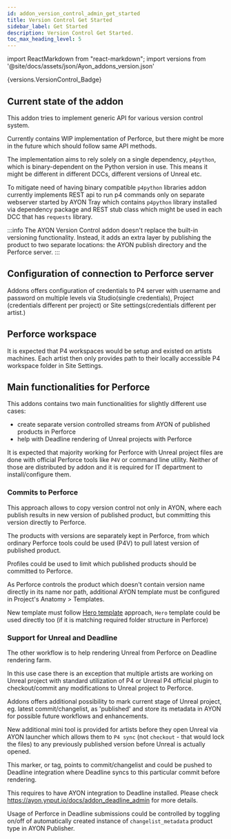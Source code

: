 ```yaml
---
id: addon_version_control_admin_get_started
title: Version Control Get Started
sidebar_label: Get Started
description: Version Control Get Started.
toc_max_heading_level: 5
---
```


import ReactMarkdown from "react-markdown";
import versions from '@site/docs/assets/json/Ayon_addons_version.json'

<ReactMarkdown>
    {versions.VersionControl_Badge}
</ReactMarkdown>

## Current state of the addon

This addon tries to implement generic API for various version control system.

Currently contains WIP implementation of Perforce, but there might be more in the future which should follow
same API methods.

The implementation aims to rely solely on a single dependency, `p4python`, which is binary-dependent on the Python version in use.
This means it might be different in different DCCs, different versions of Unreal etc.

To mitigate need of having binary compatible `p4python` libraries addon currently implements REST api to run p4 commands 
only on separate webserver started by AYON Tray which contains `p4python` library installed via dependency package and 
REST stub class which might be used in each DCC that has `requests` library.

:::info
The AYON Version Control addon doesn't replace the built-in versioning functionality.
Instead, it adds an extra layer by publishing the product to two separate locations: the AYON publish directory and the Perforce server.
:::

## Configuration of connection to Perforce server

Addons offers configuration of credentials to P4 server with username and password on multiple levels via
Studio(single credentials), Project (credentials different per project)  or Site settings(credentials different per artist.)

## Perforce workspace

It is expected that P4 workspaces would be setup and existed on artists machines. Each artist then only 
provides path to their locally accessible P4 workspace folder in Site Settings.

## Main functionalities for Perforce

This addons contains two main functionalities for slightly different use cases:
- create separate version controlled streams from AYON of published products in Perforce
- help with Deadline rendering of Unreal projects with Perforce

It is expected that majority working for Perforce with Unreal project files are done with official Perforce
tools like `P4V` or command line utility. Neither of those are distributed by addon and it is required
for IT department to install/configure them.


### Commits to Perforce

This approach allows to copy version control not only in AYON, where each publish results in new version
of published product, but committing this version directly to Perforce. 

The products with versions are separately kept in Perforce, from which ordinary Perforce tools
could be used (P4V) to pull latest version of published product.

Profiles could be used to limit which published products should be committed to Perforce.

As Perforce controls the product which doesn't contain version name directly in its name nor path, additional
AYON template must be configured in Project's Anatomy > Templates.

New template must follow [Hero template](artist_concepts.md#hero-version) approach,
`Hero` template could be used directly too (if it is matching required folder structure in Perforce)

### Support for Unreal and Deadline

The other workflow is to help rendering Unreal from Perforce on Deadline rendering farm.

In this use case there is an exception that multiple artists are working on Unreal project with standard utilization of
P4 or Unreal P4 official plugin to checkout/commit any modifications to Unreal project to Perforce.

Addons offers additional possibility to mark current stage of Unreal project, eg. latest commit/changelist, as 'published' and
store its metadata in AYON for possible future workflows and enhancements.

New additional mini tool is provided for artists before they open Unreal via AYON launcher which allows them to 
`P4 sync` (not `checkout` - that would lock the files) to any previously published version before Unreal is actually opened.

This marker, or tag, points to commit/changelist and could be pushed to Deadline integration where Deadline
syncs to this particular commit before rendering. 

This requires to have AYON integration to Deadline installed. Please check https://ayon.ynput.io/docs/addon_deadline_admin for more details.

Usage of Perforce in Deadline submissions could be controlled by toggling on/off of automatically created instance of 
`changelist_metadata` product type in AYON Publisher.

